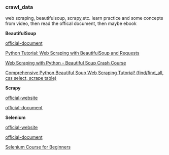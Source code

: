 ### crawl_data
web scraping, beautifulsoup, scrapy,etc. learn practice and some concepts from video, then read the offical document, then maybe ebook

**BeautifulSoup**

[official-document](https://beautiful-soup-4.readthedocs.io/en/latest/)

[Python Tutorial: Web Scraping with BeautifulSoup and Requests](https://www.youtube.com/watch?v=ng2o98k983k)

[Web Scraping with Python - Beautiful Soup Crash Course](https://www.youtube.com/watch?v=XVv6mJpFOb0)

[Comprehensive Python Beautiful Soup Web Scraping Tutorial! (find/find_all, css select, scrape table)](https://www.youtube.com/watch?v=GjKQ6V_ViQE)

**Scrapy**

[official-website](https://scrapy.org/)

[official-document](https://docs.scrapy.org/en/latest/)

**Selenium**

[official-website](https://www.selenium.dev/)

[official-document](https://www.selenium.dev/documentation/)

[Selenium Course for Beginners](https://www.youtube.com/watch?v=j7VZsCCnptM)

